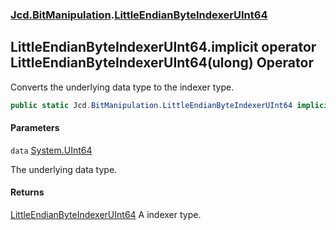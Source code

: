 ### [Jcd.BitManipulation](Jcd.BitManipulation.md 'Jcd.BitManipulation').[LittleEndianByteIndexerUInt64](Jcd.BitManipulation.LittleEndianByteIndexerUInt64.md 'Jcd.BitManipulation.LittleEndianByteIndexerUInt64')

## LittleEndianByteIndexerUInt64.implicit operator LittleEndianByteIndexerUInt64(ulong) Operator

Converts the underlying data type to the indexer type.

```csharp
public static Jcd.BitManipulation.LittleEndianByteIndexerUInt64 implicit operator LittleEndianByteIndexerUInt64(ulong data);
```

#### Parameters

<a name='Jcd.BitManipulation.LittleEndianByteIndexerUInt64.op_ImplicitJcd.BitManipulation.LittleEndianByteIndexerUInt64(ulong).data'></a>

`data` [System.UInt64](https://docs.microsoft.com/en-us/dotnet/api/System.UInt64 'System.UInt64')

The underlying data type.

#### Returns

[LittleEndianByteIndexerUInt64](Jcd.BitManipulation.LittleEndianByteIndexerUInt64.md 'Jcd.BitManipulation.LittleEndianByteIndexerUInt64')
A indexer type.